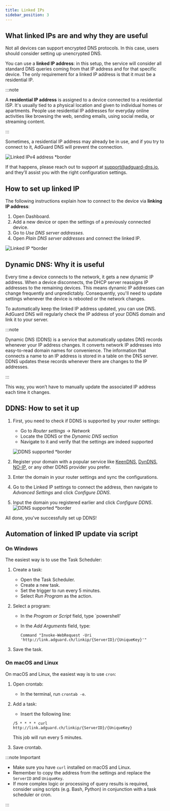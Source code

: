 ```yaml
---
title: Linked IPs
sidebar_position: 3
---
```


## What linked IPs are and why they are useful

Not all devices can support encrypted DNS protocols. In this case, users should consider setting up unencrypted DNS.

You can use a **linked IP address**: in this setup, the service will consider all standard DNS queries coming from that IP address and for that specific device. The only requirement for a linked IP address is that it must be a residential IP.

:::note

A **residential IP address** is assigned to a device connected to a residential ISP. It's usually tied to a physical location and given to individual homes or apartments. People use residential IP addresses for everyday online activities like browsing the web, sending emails, using social media, or streaming content.

:::

Sometimes, a residential IP address may already be in use, and if you try to connect to it, AdGuard DNS will prevent the connection.

![Linked IPv4 address *border](https://cdn.adtidy.org/content/kb/dns/private/new_dns/connect/linked.png)

If that happens, please reach out to support at [support@adguard-dns.io](mailto:support@adguard-dns.io), and they’ll assist you with the right configuration settings.

## How to set up linked IP

The following instructions explain how to connect to the device via **linking IP address**:

1. Open Dashboard.
1. Add a new device or open the settings of a previously connected device.
1. Go to *Use DNS server addresses*.
1. Open *Plain DNS server addresses* and connect the linked IP.

![Linked IP *border](https://cdn.adtidy.org/content/kb/dns/private/new_dns/connect/linked_step4.png)

## Dynamic DNS: Why it is useful

Every time a device connects to the network, it gets a new dynamic IP address. When a device disconnects, the DHCP server reassigns IP addresses to the remaining devices. This means dynamic IP addresses can change frequently and unpredictably. Consequently, you'll need to update settings whenever the device is rebooted or the network changes.

To automatically keep the linked IP address updated, you can use DNS. AdGuard DNS will regularly check the IP address of your DDNS domain and link it to your server.

:::note

Dynamic DNS (DDNS) is a service that automatically updates DNS records whenever your IP address changes. It converts network IP addresses into easy-to-read domain names for convenience. The information that connects a name to an IP address is stored in a table on the DNS server. DDNS updates these records whenever there are changes to the IP addresses.

:::

This way, you won’t have to manually update the associated IP address each time it changes.

## DDNS: How to set it up

1. First, you need to check if DDNS is supported by your router settings:

    - Go to *Router settings* → *Network*
    - Locate the DDNS or the *Dynamic DNS* section
    - Navigate to it and verify that the settings are indeed supported

    ![DDNS supported *border](https://cdn.adtidy.org/content/kb/dns/private/new_dns/connect/ddns_step1.png)

1. Register your domain with a popular service like [KeenDNS](https://help.keenetic.com/hc/en-us/articles/360000400919), [DynDNS](https://dyn.com/remote-access/), [NO-IP](https://www.noip.com/), or any other DDNS provider you prefer.
1. Enter the domain in your router settings and sync the configurations.
1. Go to the Linked IP settings to connect the address, then navigate to *Advanced Settings* and click *Configure DDNS*.
1. Input the domain you registered earlier and click *Configure DDNS*.
    ![DDNS supported *border](https://cdn.adtidy.org/content/kb/dns/private/new_dns/connect/ddns_step6.png)

All done, you've successfully set up DDNS!

## Automation of linked IP update via script

### On Windows

The easiest way is to use the Task Scheduler:

1. Create a task:
    - Open the Task Scheduler.
    - Create a new task.
    - Set the trigger to run every 5 minutes.
    - Select *Run Program* as the action.

1. Select a program:
    - In the *Program or Script* field, type `powershell'
    - In the *Add Arguments* field, type:

        `Command "Invoke-WebRequest -Uri 'http://link.adguard.ch/linkip/{ServerID}/{UniqueKey}'"`

1. Save the task.

### On macOS and Linux

On macOS and Linux, the easiest way is to use `cron`:

1. Open crontab:
    - In the terminal, run `crontab -e`.

1. Add a task:
    - Insert the following line:

    `/5 * * * * curl http://link.adguard.ch/linkip/{ServerID}/{UniqueKey}`

    This job will run every 5 minutes.

1. Save crontab.

:::note Important

- Make sure you have `curl` installed on macOS and Linux.
- Remember to copy the address from the settings and replace the `ServerID` and `UniqueKey`.
- If more complex logic or processing of query results is required, consider using scripts (e.g. Bash, Python) in conjunction with a task scheduler or cron.

:::
